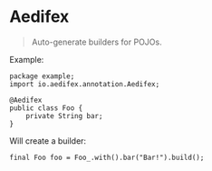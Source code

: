 Aedifex
===================

> Auto-generate builders for POJOs.

Example:

    package example;
    import io.aedifex.annotation.Aedifex;

    @Aedifex
    public class Foo {
	    private String bar;
    }

Will create a builder:

    final Foo foo = Foo_.with().bar("Bar!").build();

